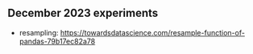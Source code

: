 ## December 2023 experiments

* resampling: https://towardsdatascience.com/resample-function-of-pandas-79b17ec82a78
